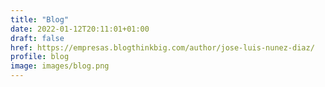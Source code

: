 ```yaml
---
title: "Blog"
date: 2022-01-12T20:11:01+01:00
draft: false
href: https://empresas.blogthinkbig.com/author/jose-luis-nunez-diaz/
profile: blog
image: images/blog.png
---
```

